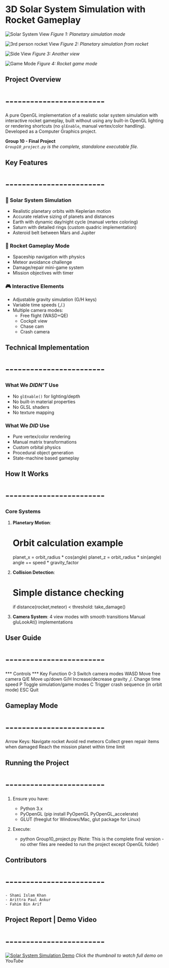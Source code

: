 # 3D Solar System Simulation with Rocket Gameplay

![Solar System View](./Demo/1.png)
*Figure 1: Planetary simulation mode*

![3rd person rocket View](./Demo/2.png)
*Figure 2: Planetary simulation from rocket*

![Side View](./Demo/4.png) 
*Figure 3: Another view*

![Game Mode](./Demo/5.png)
*Figure 4: Rocket game mode*


## Project Overview
# ------------------------
A pure OpenGL implementation of a realistic solar system simulation with interactive rocket gameplay, built without using any built-in OpenGL lighting or rendering shortcuts (no `glEnable`, manual vertex/color handling). Developed as a Computer Graphics project.

**Group 10 - Final Project**  
*`Group10_project.py` is the complete, standalone executable file.*

## Key Features
# ------------------------

### 🌌 Solar System Simulation
- Realistic planetary orbits with Keplerian motion
- Accurate relative sizing of planets and distances
- Earth with dynamic day/night cycle (manual vertex coloring)
- Saturn with detailed rings (custom quadric implementation)
- Asteroid belt between Mars and Jupiter

### 🚀 Rocket Gameplay Mode
- Spaceship navigation with physics
- Meteor avoidance challenge
- Damage/repair mini-game system
- Mission objectives with timer

### 🎮 Interactive Elements
- Adjustable gravity simulation (G/H keys)
- Variable time speeds (,/.) 
- Multiple camera modes:
  - Free flight (WASD+QE)
  - Cockpit view 
  - Chase cam
  - Crash camera

## Technical Implementation
# ------------------------

### What We *DIDN'T* Use
- No `glEnable()` for lighting/depth
- No built-in material properties
- No GLSL shaders
- No texture mapping

### What We *DID* Use
- Pure vertex/color rendering
- Manual matrix transformations
- Custom orbital physics
- Procedural object generation
- State-machine based gameplay

## How It Works
# ------------------------

### Core Systems
1. **Planetary Motion**:
   # Orbit calculation example
   planet_x = orbit_radius * cos(angle)
   planet_z = orbit_radius * sin(angle)
   angle += speed * gravity_factor

2. **Collision Detection**:
   # Simple distance checking
    if distance(rocket,meteor) < threshold:
        take_damage()

3. **Camera System**:
   4 view modes with smooth transitions
   Manual gluLookAt() implementations


## User Guide
# ------------------------

*** Controls ***
Key	        Function
0-3	        Switch camera modes
WASD	    Move free camera
Q/E	        Move up/down
G/H	        Increase/decrease gravity
,/.	        Change time speed
P	        Toggle simulation/game modes
C	        Trigger crash sequence (in orbit mode)
ESC	        Quit

## Gameplay Mode
# ------------------------

Arrow Keys: Navigate rocket
Avoid red meteors
Collect green repair items when damaged
Reach the mission planet within time limit

## Running the Project
# ------------------------

1. Ensure you have:
    - Python 3.x
    - PyOpenGL (pip install PyOpenGL PyOpenGL_accelerate)
    - GLUT (freeglut for Windows/Mac, glut package for Linux)

2. Execute:
    - python Group10_project.py
    (Note: This is the complete final version - no other files are needed to run the project except OpenGL folder)

## Contributors
# ------------------------

    - Shami Islam Khan
    - Arittra Paul Ankur
    - Fahim Bin Arif

## Project Report | Demo Video
# ------------------------

[![Solar System Simulation Demo](https://img.youtube.com/vi/8yTAXanclAM/0.jpg)](https://www.youtube.com/watch?v=8yTAXanclAM)
*Click the thumbnail to watch full demo on YouTube*


